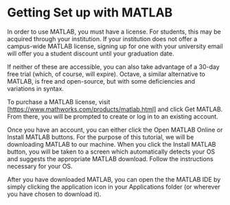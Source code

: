 # Getting Set up with MATLAB

In order to use MATLAB, you must have a license. For students, this may be acquired through your institution. If your institution does not offer a campus-wide MATLAB license, signing up for one with your university email will offer you a student discount until your graduation date.   
   
If neither of these are accessible, you can also take advantage of a 30-day free trial (which, of course, will expire). Octave, a similar alternative to MATLAB, is free and open-source, but with some deficiencies and variations in syntax.   

To purchase a MATLAB license, visit [https://www.mathworks.com/products/matlab.html] and click Get MATLAB. From there, you will be prompted to create or log in to an existing account.   
   
Once you have an account, you can either click the Open MATLAB Online or Install MATLAB buttons. For the purpose of this tutorial, we will be downloading MATLAB to our machine. When you click the Install MATLAB button, you will be taken to a screen which automatically detects your OS and suggests the appropriate MATLAB download. Follow the instructions necessary for your OS.    

After you have downloaded MATLAB, you can open the the MATLAB IDE by simply clicking the application icon in your Applications folder (or wherever you have chosen to download it).
